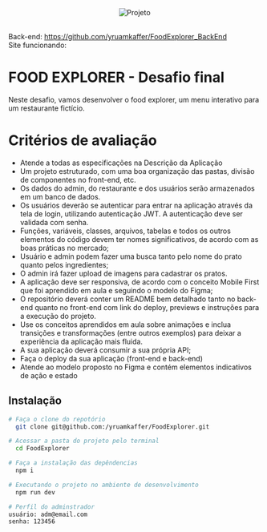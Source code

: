 <div align="center">
  <img alt="Projeto" title="FoodExplorer" src="https://app.rocketseat.com.br/static/media/project.f93ae05b.png">
</div>
<br>

Back-end: https://github.com/yruamkaffer/FoodExplorer_BackEnd<br>
Site funcionando: 

# FOOD EXPLORER - Desafio final

Neste desafio, vamos desenvolver o food explorer, um menu interativo para um restaurante fictício.

# Critérios de avaliação

- Atende a todas as especificações na Descrição da Aplicação
- Um projeto estruturado, com uma boa organização das pastas, divisão de componentes no front-end, etc.
- Os dados do admin, do restaurante e dos usuários serão armazenados em um banco de dados.
- Os usuários deverão se autenticar para entrar na aplicação através da tela de login, utilizando autenticação JWT. A autenticação deve ser validada com senha.
- Funções, variáveis, classes, arquivos, tabelas e todos os outros elementos do código devem ter nomes significativos, de acordo com as boas práticas no mercado;
- Usuário e admin podem fazer uma busca tanto pelo nome do prato quanto pelos ingredientes;
- O admin irá fazer upload de imagens para cadastrar os pratos.
- A aplicação deve ser responsiva, de acordo com o conceito Mobile First que foi aprendido em aula e seguindo o modelo do Figma;
- O repositório deverá conter um README bem detalhado tanto no back-end quanto no front-end com link do deploy, previews e instruções para a execução do projeto.
- Use os conceitos aprendidos em aula sobre animações e inclua transições e transformações (entre outros exemplos) para deixar a experiência da aplicação mais fluida.
- A sua aplicação deverá consumir a sua própria API;
- Faça o deploy da sua aplicação (front-end e back-end)
- Atende ao modelo proposto no Figma e contém elementos indicativos de ação e estado

## Instalação

```bash
# Faça o clone do repotório
  git clone git@github.com:/yruamkaffer/FoodExplorer.git

# Acessar a pasta do projeto pelo terminal
  cd FoodExplorer

# Faça a instalação das depêndencias
  npm i

# Executando o projeto no ambiente de desenvolvimento
  npm run dev
```

```bash
# Perfil do adminstrador
usuário: adm@email.com
senha: 123456
```

